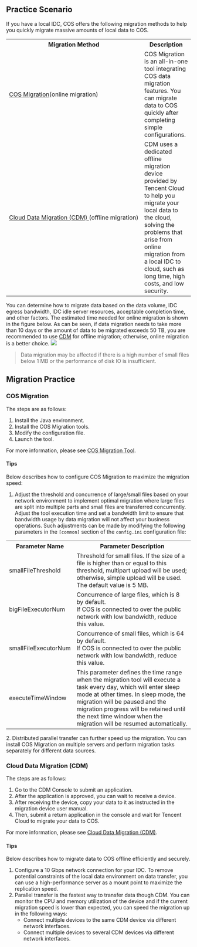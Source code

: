 ## Practice Scenario

If you have a local IDC, COS offers the following migration methods to help you quickly migrate massive amounts of local data to COS.

<table>
   <tr>
      <th>Migration Method</th>
      <th>Description</th>
   </tr>
   <tr>
	 <td nowrap="nowrap"><a href="#cos">COS Migration</a>(online migration)</td>
      <td>COS Migration is an all-in-one tool integrating COS data migration features. You can migrate data to COS quickly after completing simple configurations.</td>
   </tr>
   <tr>
      <td nowrap="nowrap"><a href="#cdm">Cloud Data Migration (CDM) </a>(offline migration)</td>
      <td>CDM uses a dedicated offline migration device provided by Tencent Cloud to help you migrate your local data to the cloud, solving the problems that arise from online migration from a local IDC to cloud, such as long time, high costs, and low security.</td>
   </tr>
</table>

You can determine how to migrate data based on the data volume, IDC egress bandwidth, IDC idle server resources, acceptable completion time, and other factors. The estimated time needed for online migration is shown in the figure below. As can be seen, if data migration needs to take more than 10 days or the amount of data to be migrated exceeds 50 TB, you are recommended to use [CDM](#cdm) for offline migration; otherwise, online migration is a better choice.
![](https://main.qcloudimg.com/raw/68430597098c909ae1fabbb5edcced35.jpg)

> Data migration may be affected if there is a high number of small files below 1 MB or the performance of disk IO is insufficient.



## Migration Practice

<span id=cos>

### COS Migration 


The steps are as follows:

1. Install the Java environment.
2. Install the COS Migration tools.
3. Modify the configuration file.
4. Launch the tool.

For more information, please see [COS Migration Tool](https://intl.cloud.tencent.com/document/product/436/15392).

#### Tips

Below describes how to configure COS Migration to maximize the migration speed:

1. Adjust the threshold and concurrence of large/small files based on your network environment to implement optimal migration where large files are split into multiple parts and small files are transferred concurrently. Adjust the tool execution time and set a bandwidth limit to ensure that bandwidth usage by data migration will not affect your business operations. Such adjustments can be made by modifying the following parameters in the `[common]` section of the `config.ini` configuration file:
<table>
   <tr>
      <th>Parameter Name</td>
      <th>Parameter Description</td>
   </tr>
   <tr>
      <td>smallFileThreshold</td>
      <td>Threshold for small files. If the size of a file is higher than or equal to this threshold, multipart upload will be used; otherwise, simple upload will be used. The default value is 5 MB.</td>
   </tr>
   <tr>
      <td>bigFileExecutorNum</td>
      <td>Concurrence of large files, which is 8 by default. <br>If COS is connected to over the public network with low bandwidth, reduce this value.</td>
   </tr>
   <tr>
      <td>smallFileExecutorNum</td>
      <td>Concurrence of small files, which is 64 by default.<br>If COS is connected to over the public network with low bandwidth, reduce this value.</td>
   </tr>
   <tr>
      <td>executeTimeWindow</td>
      <td>This parameter defines the time range when the migration tool will execute a task every day, which will enter sleep mode at other times. In sleep mode, the migration will be paused and the migration progress will be retained until the next time window when the migration will be resumed automatically.</td>
   </tr>
</table>
2. Distributed parallel transfer can further speed up the migration. You can install COS Migration on multiple servers and perform migration tasks separately for different data sources.


<span id=cdm>

### Cloud Data Migration (CDM)


The steps are as follows:

1. Go to the CDM Console to submit an application.
2. After the application is approved, you can wait to receive a device.
3. After receiving the device, copy your data to it as instructed in the migration device user manual.
4. Then, submit a return application in the console and wait for Tencent Cloud to migrate your data to COS.

For more information, please see [Cloud Data Migration (CDM)](https://intl.cloud.tencent.com/document/product/623).

#### Tips

Below describes how to migrate data to COS offline efficiently and securely.

1. Configure a 10 Gbps network connection for your IDC. To remove potential constraints of the local data environment on data transfer, you can use a high-performance server as a mount point to maximize the replication speed.
2. Parallel transfer is the fastest way to transfer data though CDM. You can monitor the CPU and memory utilization of the device and if the current migration speed is lower than expected, you can speed the migration up in the following ways:
	- Connect multiple devices to the same CDM device via different network interfaces.
	- Connect multiple devices to several CDM devices via different network interfaces.

